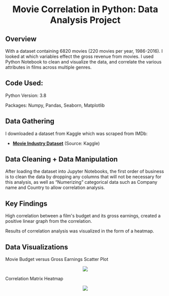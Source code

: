 <h1 align="center">Movie Correlation in Python: Data Analysis Project </h1>

## Overview
With a dataset containing 6820 movies (220 movies per year, 1986-2016). I looked at which variables effect the gross revenue from movies. I used Python Notebook to clean and visualize the data, and correlate the various attributes in films across multiple genres.

## Code Used:
Python Version: 3.8

Packages: Numpy, Pandas, Seaborn, Matplotlib

## Data Gathering
I downloaded a dataset from Kaggle which was scraped from IMDb:
- **[Movie Industry Dataset](https://www.kaggle.com/datasets/danielgrijalvas/movies)** (Source: Kaggle)

## Data Cleaning + Data Manipulation
After loading the dataset into Jupyter Notebooks, the first order of business is to clean the data by dropping any columns that will not be necessary for this analysis, as well as “Numerizing” categorical data such as Company name and Country to allow correlation analysis.

## Key Findings
High correlation between a film's budget and its gross earnings, created a positive linear graph from the correlation.

Results of correlation analysis was visualized in the form of a heatmap.

## Data Visualizations
Movie Budget versus Gross Earnings Scatter Plot
<p align="center">
  <img src= "https://github.com/gabrielafilippelli/Movie_Correlation_Analysis/blob/main/images/Budget_vs_Gross_Earnings.png">
</p>
Correlation Matrix Heatmap
<p align="center">
  <img src= "https://github.com/gabrielafilippelli/Movie_Correlation_Analysis/blob/main/images/Correlation_Matrix.png">
</p>
